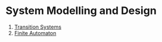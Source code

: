 # System Modelling and Design

1. [Transition Systems](notes/11_transition_systems.md)
9. [Finite Automaton](notes/12_finite_automata.md)